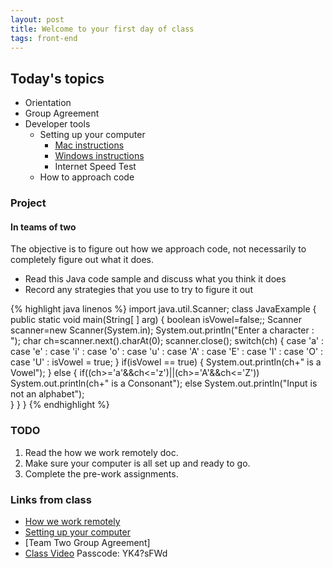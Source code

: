 ```yaml
---
layout: post
title: Welcome to your first day of class
tags: front-end 
---
```


## Today's topics

- Orientation
- Group Agreement
- Developer tools
  - Setting up your computer
    - [Mac instructions](https://docs.google.com/document/d/1ibV4dA4ciQsxn9MT7TV4-e_KgzUQwCQ7O1zEVfxy_28)
    - [Windows instructions](https://docs.google.com/document/d/1OMtagvx9622O1tPf_ICdXXwUHyWwUShd9hgj1LeiFZg/edit?usp=sharing)
    - Internet Speed Test
  - How to approach code 

### Project
#### In teams of two
The objective is to figure out how we approach code, not necessarily to completely figure out what it does.

- Read this Java code sample and discuss what you think it does
- Record any strategies that you use to try to figure it out

{% highlight java linenos %}
import java.util.Scanner;
class JavaExample
{
   public static void main(String[ ] arg)
   {
	boolean isVowel=false;;
	Scanner scanner=new Scanner(System.in);
	System.out.println("Enter a character : ");
	char ch=scanner.next().charAt(0); 
	scanner.close();
	switch(ch)
	{
	   case 'a' :
	   case 'e' :
    	   case 'i' :
	   case 'o' :
	   case 'u' :
	   case 'A' :
	   case 'E' :
	   case 'I' :
	   case 'O' :
	   case 'U' : isVowel = true;
	}
	if(isVowel == true) {
	   System.out.println(ch+" is  a Vowel");
	}
	else {
	   if((ch>='a'&&ch<='z')||(ch>='A'&&ch<='Z'))
		System.out.println(ch+" is a Consonant");
	   else
		System.out.println("Input is not an alphabet");		
        }
   }
}
{% endhighlight %}

### TODO

1. Read the how we work remotely doc.
2. Make sure your computer is all set up and ready to go.
3. Complete the pre-work assignments.

### Links from class

* [How we work remotely](https://docs.google.com/document/d/1l2RYOM-fdJCgd7nWbXp2k_t6xNDNRVZDlqEfn83TACg/edit?usp=sharing)
* [Setting up your computer](https://drive.google.com/open?id=1ibV4dA4ciQsxn9MT7TV4-e_KgzUQwCQ7O1zEVfxy_28&authuser=1)
* [Team Two Group Agreement]
* [Class Video](https://us02web.zoom.us/rec/share/vM9EM5XB51tORZHK6kvHYPELHYbaaaa8gXUfrKAKmUzZ4YG0GWSBM8t4jrd9cCJP) Passcode: YK4?sFWd 

